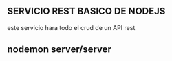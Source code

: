 ## SERVICIO REST BASICO DE NODEJS
este servicio hara todo el crud de un API rest

## nodemon server/server